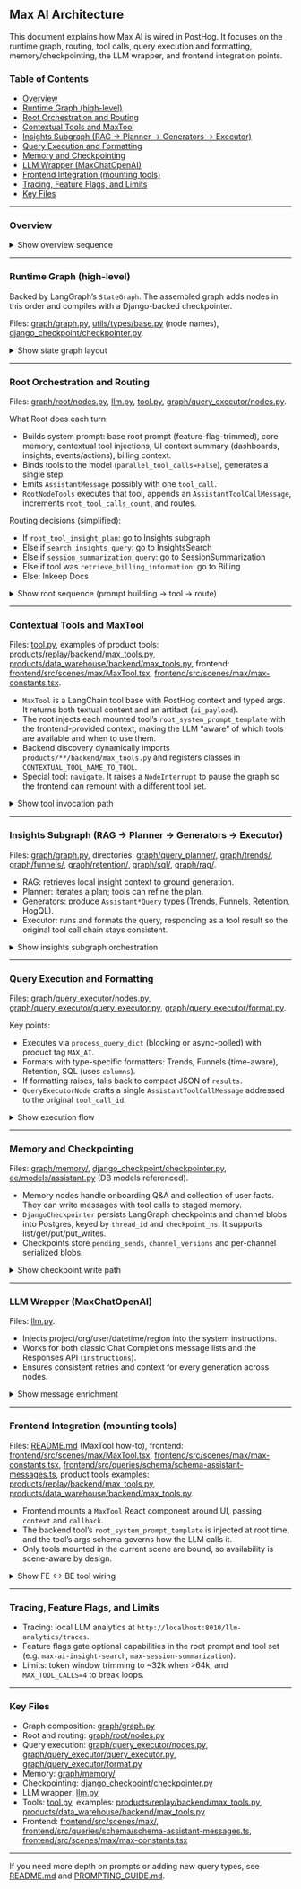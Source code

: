 ## Max AI Architecture

This document explains how Max AI is wired in PostHog. It focuses on the runtime graph, routing, tool calls, query execution and formatting, memory/checkpointing, the LLM wrapper, and frontend integration points.

### Table of Contents

- [Overview](#overview)
- [Runtime Graph (high-level)](#runtime-graph-high-level)
- [Root Orchestration and Routing](#root-orchestration-and-routing)
- [Contextual Tools and MaxTool](#contextual-tools-and-maxtool)
- [Insights Subgraph (RAG → Planner → Generators → Executor)](#insights-subgraph-rag--planner--generators--executor)
- [Query Execution and Formatting](#query-execution-and-formatting)
- [Memory and Checkpointing](#memory-and-checkpointing)
- [LLM Wrapper (MaxChatOpenAI)](#llm-wrapper-maxchatopenai)
- [Frontend Integration (mounting tools)](#frontend-integration-mounting-tools)
- [Tracing, Feature Flags, and Limits](#tracing-feature-flags-and-limits)
- [Key Files](#key-files)

---

### Overview

<details>
<summary>Show overview sequence</summary>

```mermaid
sequenceDiagram
    autonumber
    participant U as User
    participant FE as Frontend (Max panel / page)
    participant G as LangGraph (AssistantGraph)
    participant R as RootNode
    participant T as Contextual Tools (MaxTool)
    participant I as Insights Subgraph
    participant QE as QueryExecutorNode
    participant AQE as AssistantQueryExecutor
    participant PH as PostHog Query Engine/DB
    participant CK as DjangoCheckpointer

    U->>FE: Message / action
    FE->>G: Start/Resume graph (thread_id, context, tools)
    G->>R: Enter root
    R->>R: Build prompt (core memory, UI context, tool context)
    R->>R: Bind tools, generate (MaxChatOpenAI)
    alt Tool call
        R->>T: Invoke tool (ainvoke)
        T-->>R: Tool result (AssistantToolCallMessage [+ optional ui_payload])
        R->>G: Route next (insights, search, billing, session, docs, end)
    else Just answer
        R-->>G: AssistantMessage
    end
    opt Insights flow
        G->>I: RAG → Planner → Generator → Executor
        I->>QE: Execute
        QE->>AQE: run_and_format_query
        AQE->>PH: process_query_dict / poll
        PH-->>AQE: results
        AQE-->>QE: formatted string (or JSON fallback)
        QE-->>G: AssistantToolCallMessage (bound to tool_call_id)
    end
    G->>CK: Write checkpoint(s)
    G-->>FE: Streamed tokens + tool call messages
    FE-->>U: Render text + UI payload updates
```

</details>

---

### Runtime Graph (high-level)

Backed by LangGraph’s `StateGraph`. The assembled graph adds nodes in this order and compiles with a Django-backed checkpointer.

Files: [graph/graph.py](graph/graph.py), [utils/types/base.py](utils/types/base.py) (node names), [django_checkpoint/checkpointer.py](django_checkpoint/checkpointer.py).

<details>
<summary>Show state graph layout</summary>

```mermaid
flowchart TD
    START([START]) --> TITLE[TitleGenerator]
    TITLE -->|continue| MEM_ONB[MemoryOnboarding]
    MEM_ONB --> MEM_INIT[MemoryInitializer]
    MEM_INIT -->|continue| MEM_ENQ[MemoryOnboardingEnquiry]
    MEM_ENQ --> MEM_FIN[MemoryOnboardingFinalize]
    MEM_FIN -->|continue| ROOT[Root]

    ROOT --> ROOT_TOOLS[RootTools]
    ROOT_TOOLS -->|router| ROUTE{Route}
    ROUTE -->|insights| INSIGHTS([Insights Subgraph])
    ROUTE -->|billing| BILLING[Billing]
    ROUTE -->|insights_search| INSIGHTS_SEARCH[InsightsSearch]
    ROUTE -->|session_summarization| SESSION_SUM[SessionSummarization]
    ROUTE -->|search_documentation| INKEEP[Inkeep Docs]
    ROUTE -->|end| END([END])

    subgraph Insights
        INSIGHTS --> IRAG[Insight RAG Context]
        IRAG --> QP[Query Planner]
        QP --> QP_TOOLS[Query Planner Tools]
        QP_TOOLS -->|trends| TGEN[TrendsGenerator]
        QP_TOOLS -->|funnel| FGEN[FunnelGenerator]
        QP_TOOLS -->|retention| RGEN[RetentionGenerator]
        QP_TOOLS -->|sql| SGEN[SQLGenerator]
        TGEN -->|next| QEXEC[QueryExecutor]
        FGEN -->|next| QEXEC
        RGEN -->|next| QEXEC
        SGEN -->|next| QEXEC
        QEXEC -->|back to| END
    end

    START --> MEM_COLLECT[MemoryCollector]
    MEM_COLLECT --> MEM_COLLECT_TOOLS[MemoryCollectorTools]
    MEM_COLLECT_TOOLS --> MEM_COLLECT
    MEM_COLLECT --> END
```

</details>

---

### Root Orchestration and Routing

Files: [graph/root/nodes.py](graph/root/nodes.py), [llm.py](llm.py), [tool.py](tool.py), [graph/query_executor/nodes.py](graph/query_executor/nodes.py).

What Root does each turn:

- Builds system prompt: base root prompt (feature-flag-trimmed), core memory, contextual tool injections, UI context summary (dashboards, insights, events/actions), billing context.
- Binds tools to the model (`parallel_tool_calls=False`), generates a single step.
- Emits `AssistantMessage` possibly with one `tool_call`.
- `RootNodeTools` executes that tool, appends an `AssistantToolCallMessage`, increments `root_tool_calls_count`, and routes.

Routing decisions (simplified):

- If `root_tool_insight_plan`: go to Insights subgraph
- Else if `search_insights_query`: go to InsightsSearch
- Else if `session_summarization_query`: go to SessionSummarization
- Else if tool was `retrieve_billing_information`: go to Billing
- Else: Inkeep Docs

<details>
<summary>Show root sequence (prompt building → tool → route)</summary>

```mermaid
sequenceDiagram
    autonumber
    participant R as RootNode
    participant M as MaxChatOpenAI
    participant RT as RootTools
    participant D as Docs/Billing/Insights/…

    R->>R: Build system prompt
    R->>M: bind_tools(tools), generate()
    alt Model returns tool_call
        R-->>RT: AssistantMessage(tool_calls=[...])
        RT->>RT: Execute tool (MaxTool or built-in)
        alt navigate
            RT-->>R: NodeInterrupt(AssistantToolCallMessage with ui_payload)
        else regular
            RT-->>R: AssistantToolCallMessage (+update state counters)
        end
        R->>R: Router decides next node
        R-->>D: Transfer control
    else No tool_call
        R-->>D: AssistantMessage to END (or back to ROOT)
    end
```

</details>

---

### Contextual Tools and MaxTool

Files: [tool.py](tool.py), examples of product tools: [products/replay/backend/max_tools.py](../../products/replay/backend/max_tools.py), [products/data_warehouse/backend/max_tools.py](../../products/data_warehouse/backend/max_tools.py), frontend: [frontend/src/scenes/max/MaxTool.tsx](../../frontend/src/scenes/max/MaxTool.tsx), [frontend/src/scenes/max/max-constants.tsx](../../frontend/src/scenes/max/max-constants.tsx).

- `MaxTool` is a LangChain tool base with PostHog context and typed args. It returns both textual content and an artifact (`ui_payload`).
- The root injects each mounted tool’s `root_system_prompt_template` with the frontend-provided context, making the LLM “aware” of which tools are available and when to use them.
- Backend discovery dynamically imports `products/**/backend/max_tools.py` and registers classes in `CONTEXTUAL_TOOL_NAME_TO_TOOL`.
- Special tool: `navigate`. It raises a `NodeInterrupt` to pause the graph so the frontend can remount with a different tool set.

<details>
<summary>Show tool invocation path</summary>

```mermaid
flowchart LR
    A[Root tool_call] --> B{Tool type}
    B -->|built-in| BI[search_docs / billing / search_insights / session_summarization]
    B -->|contextual| CT[MaxTool subclass]
    CT --> CTIN[format_system_prompt_injection]
    CT --> CTRUN[_arun_impl]
    CTRUN --> OUT[content and artifact]
    OUT --> M[AssistantToolCallMessage]
    M -->|visible? ui_payload?| RootTools
    BI --> RootTools
```

</details>

---

### Insights Subgraph (RAG → Planner → Generators → Executor)

Files: [graph/graph.py](graph/graph.py), directories: [graph/query_planner/](graph/query_planner/), [graph/trends/](graph/trends/), [graph/funnels/](graph/funnels/), [graph/retention/](graph/retention/), [graph/sql/](graph/sql/), [graph/rag/](graph/rag/).

- RAG: retrieves local insight context to ground generation.
- Planner: iterates a plan; tools can refine the plan.
- Generators: produce `Assistant*Query` types (Trends, Funnels, Retention, HogQL).
- Executor: runs and formats the query, responding as a tool result so the original tool call chain stays consistent.

<details>
<summary>Show insights subgraph orchestration</summary>

```mermaid
stateDiagram-v2
    [*] --> InsightRAG
    InsightRAG --> Planner
    Planner --> PlannerTools
    PlannerTools --> Planner: continue
    Planner --> Trends: trends
    Planner --> Funnels: funnel
    Planner --> Retention: retention
    Planner --> SQL: sql
    Trends --> QueryExecutor
    Funnels --> QueryExecutor
    Retention --> QueryExecutor
    SQL --> QueryExecutor
    QueryExecutor --> [*]
```

</details>

---

### Query Execution and Formatting

Files: [graph/query_executor/nodes.py](graph/query_executor/nodes.py), [graph/query_executor/query_executor.py](graph/query_executor/query_executor.py), [graph/query_executor/format.py](graph/query_executor/format.py).

Key points:

- Executes via `process_query_dict` (blocking or async-polled) with product tag `MAX_AI`.
- Formats with type-specific formatters: Trends, Funnels (time-aware), Retention, SQL (uses `columns`).
- If formatting raises, falls back to compact JSON of `results`.
- `QueryExecutorNode` crafts a single `AssistantToolCallMessage` addressed to the original `tool_call_id`.

<details>
<summary>Show execution flow</summary>

```mermaid
flowchart TD
    A[VisualizationMessage with Assistant*Query] --> B[AssistantQueryExecutor]
    B --> C{Execution mode}
    C -->|prod| C1[RECENT_CACHE_CALCULATE_ASYNC_IF_STALE]
    C -->|tests| C2[CALCULATE_BLOCKING_ALWAYS]
    C1 --> D[process_query_dict]
    C2 --> D
    D --> E{Async query_status?}
    E -->|yes| P[poll get_query_status until complete or timeout]
    E -->|no| F[results]
    P --> F
    F --> G{Formatter by type}
    G -->|Trends| FT[TrendsResultsFormatter]
    G -->|Funnels| FF[FunnelResultsFormatter]
    G -->|Retention| FR[RetentionResultsFormatter]
    G -->|SQL| FS[SQLResultsFormatter]
    FT --> H[formatted string]
    FF --> H
    FR --> H
    FS --> H
    G -->|Exception| J[fallback JSON results]
    H --> K[AssistantToolCallMessage]
    J --> K
```

</details>

---

### Memory and Checkpointing

Files: [graph/memory/](graph/memory/), [django_checkpoint/checkpointer.py](django_checkpoint/checkpointer.py), [ee/models/assistant.py](../models/assistant.py) (DB models referenced).

- Memory nodes handle onboarding Q&A and collection of user facts. They can write messages with tool calls to staged memory.
- `DjangoCheckpointer` persists LangGraph checkpoints and channel blobs into Postgres, keyed by `thread_id` and `checkpoint_ns`. It supports list/get/put/put_writes.
- Checkpoints store `pending_sends`, `channel_versions` and per-channel serialized blobs.

<details>
<summary>Show checkpoint write path</summary>

```mermaid
sequenceDiagram
    autonumber
    participant G as LangGraph Runtime
    participant CP as DjangoCheckpointer
    participant DB as Postgres (ConversationCheckpoint*)

    G->>CP: aput(config, checkpoint, metadata, new_versions)
    CP->>CP: split channel_values
    CP->>DB: upsert ConversationCheckpoint (parent_checkpoint_id, checkpoint, metadata)
    CP->>DB: bulk_create ConversationCheckpointBlob (channel/version/type/blob)
    DB-->>CP: ok
    CP-->>G: next_config (checkpoint_id)

    G->>CP: aput_writes(config, writes, task_id)
    CP->>DB: get_or_create ConversationCheckpoint
    CP->>DB: bulk_create ConversationCheckpointWrite (task_id, idx, channel, blob)
    DB-->>CP: ok
    CP-->>G: done
```

</details>

---

### LLM Wrapper (MaxChatOpenAI)

Files: [llm.py](llm.py).

- Injects project/org/user/datetime/region into the system instructions.
- Works for both classic Chat Completions message lists and the Responses API (`instructions`).
- Ensures consistent retries and context for every generation across nodes.

<details>
<summary>Show message enrichment</summary>

```mermaid
flowchart LR
    A[messages] --> B{use responses api}
    B -->|no| C[_enrich_messages insert system block]
    B -->|yes| D[_enrich_responses_api_model_kwargs append to instructions]
    C --> E[super generate]
    D --> E
```

</details>

---

### Frontend Integration (mounting tools)

Files: [README.md](README.md) (MaxTool how-to), frontend: [frontend/src/scenes/max/MaxTool.tsx](../../frontend/src/scenes/max/MaxTool.tsx), [frontend/src/scenes/max/max-constants.tsx](../../frontend/src/scenes/max/max-constants.tsx), [frontend/src/queries/schema/schema-assistant-messages.ts](../../frontend/src/queries/schema/schema-assistant-messages.ts), product tools examples: [products/replay/backend/max_tools.py](../../products/replay/backend/max_tools.py), [products/data_warehouse/backend/max_tools.py](../../products/data_warehouse/backend/max_tools.py).

- Frontend mounts a `MaxTool` React component around UI, passing `context` and `callback`.
- The backend tool’s `root_system_prompt_template` is injected at root time, and the tool’s args schema governs how the LLM calls it.
- Only tools mounted in the current scene are bound, so availability is scene-aware by design.

<details>
<summary>Show FE ↔ BE tool wiring</summary>

```mermaid
flowchart TD
    FE[MaxTool name=... context=...] --> RTD[TOOL_DEFINITIONS metadata]
    FE --> SCHEMA[AssistantContextualTool enum]
    SCHEMA --> GEN[pnpm schema:build]
    GEN --> TS[TS/Schema types for FE]
    FE --> SRV[POST /api/max_tools when applicable]
    SRV --> BE[products/.../backend/max_tools.py]
    BE --> REG[CONTEXTUAL_TOOL_NAME_TO_TOOL]
    REG --> ROOT[Root.bind_tools]
```

</details>

---

### Tracing, Feature Flags, and Limits

- Tracing: local LLM analytics at `http://localhost:8010/llm-analytics/traces`.
- Feature flags gate optional capabilities in the root prompt and tool set (e.g. `max-ai-insight-search`, `max-session-summarization`).
- Limits: token window trimming to ~32k when >64k, and `MAX_TOOL_CALLS=4` to break loops.

---

### Key Files

- Graph composition: [graph/graph.py](graph/graph.py)
- Root and routing: [graph/root/nodes.py](graph/root/nodes.py)
- Query execution: [graph/query_executor/nodes.py](graph/query_executor/nodes.py), [graph/query_executor/query_executor.py](graph/query_executor/query_executor.py), [graph/query_executor/format.py](graph/query_executor/format.py)
- Memory: [graph/memory/](graph/memory/)
- Checkpointing: [django_checkpoint/checkpointer.py](django_checkpoint/checkpointer.py)
- LLM wrapper: [llm.py](llm.py)
- Tools: [tool.py](tool.py), examples: [products/replay/backend/max_tools.py](../../products/replay/backend/max_tools.py), [products/data_warehouse/backend/max_tools.py](../../products/data_warehouse/backend/max_tools.py)
- Frontend: [frontend/src/scenes/max/](../../frontend/src/scenes/max/), [frontend/src/queries/schema/schema-assistant-messages.ts](../../frontend/src/queries/schema/schema-assistant-messages.ts), [frontend/src/scenes/max/max-constants.tsx](../../frontend/src/scenes/max/max-constants.tsx)

---

If you need more depth on prompts or adding new query types, see [README.md](README.md) and [PROMPTING_GUIDE.md](PROMPTING_GUIDE.md).


